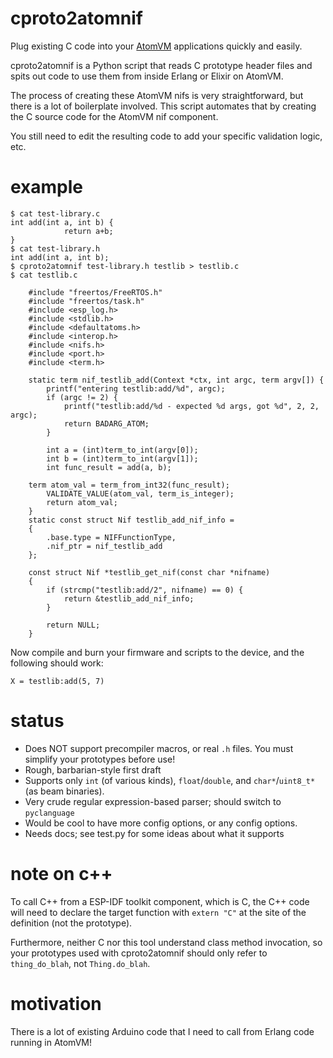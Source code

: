 cproto2atomnif
==============

Plug existing C code into your [AtomVM](https://github.com/bettio/AtomVM) 
applications quickly and easily.

cproto2atomnif is a Python script that reads C prototype header files and spits
out code to use them from inside Erlang or Elixir on AtomVM.

The process of creating these AtomVM nifs is very straightforward, but there 
is a lot of boilerplate involved. This script automates that by creating the 
C source code for the AtomVM nif component.

You still need to edit the resulting code to add your specific validation
logic, etc.

# example

```
$ cat test-library.c
int add(int a, int b) {
	        return a+b;
}
$ cat test-library.h
int add(int a, int b);
$ cproto2atomnif test-library.h testlib > testlib.c
$ cat testlib.c

    #include "freertos/FreeRTOS.h"
    #include "freertos/task.h"
    #include <esp_log.h>
    #include <stdlib.h>
    #include <defaultatoms.h>
    #include <interop.h>
    #include <nifs.h>
    #include <port.h>
    #include <term.h>

    static term nif_testlib_add(Context *ctx, int argc, term argv[]) {
        printf("entering testlib:add/%d", argc); 
        if (argc != 2) {
            printf("testlib:add/%d - expected %d args, got %d", 2, 2, argc);
            return BADARG_ATOM;
        }
        
        int a = (int)term_to_int(argv[0]);
        int b = (int)term_to_int(argv[1]);
        int func_result = add(a, b);
       
	term atom_val = term_from_int32(func_result);
        VALIDATE_VALUE(atom_val, term_is_integer);
        return atom_val;
    }
    static const struct Nif testlib_add_nif_info = 
    {
        .base.type = NIFFunctionType,
        .nif_ptr = nif_testlib_add
    };

    const struct Nif *testlib_get_nif(const char *nifname)
    {
        if (strcmp("testlib:add/2", nifname) == 0) {
            return &testlib_add_nif_info;
        }

        return NULL;
    }

```

Now compile and burn your firmware and scripts to the device, and the following should work:

```X = testlib:add(5, 7)```

# status

- Does NOT support precompiler macros, or real `.h` files. You must simplify your prototypes before use!
- Rough, barbarian-style first draft
- Supports only `int` (of various kinds), `float`/`double`, and `char*`/`uint8_t*` (as beam binaries).
- Very crude regular expression-based parser; should switch to `pyclanguage`
- Would be cool to have more config options, or any config options.
- Needs docs; see test.py for some ideas about what it supports

# note on c++

To call C++ from a ESP-IDF toolkit component, which is C, the C++ code will need to declare
the target function with `extern "C"` at the site of the definition (not the prototype).

Furthermore, neither C nor this tool understand class method invocation, so your
prototypes used with cproto2atomnif should only refer to `thing_do_blah`, not `Thing.do_blah`.

# motivation

There is a lot of existing Arduino code that I need to call from Erlang code
running in AtomVM!


